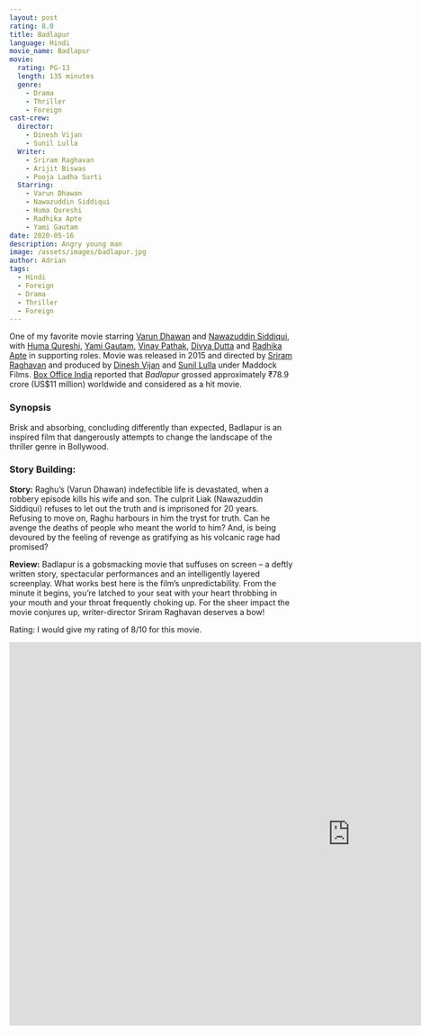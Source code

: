 ```yaml
---
layout: post
rating: 8.0
title: Badlapur
language: Hindi
movie_name: Badlapur
movie:
  rating: PG-13
  length: 135 minutes
  genre: 
    - Drama
    - Thriller
    - Foreign
cast-crew:
  director: 
    - Dinesh Vijan
    - Sunil Lulla
  Writer: 
    - Sriram Raghavan
    - Arijit Biswas
    - Pooja Ladha Surti
  Starring:
    - Varun Dhawan
    - Nawazuddin Siddiqui
    - Huma Qureshi
    - Radhika Apte
    - Yami Gautam
date: 2020-05-16
description: Angry young man
image: /assets/images/badlapur.jpg
author: Adrian
tags:
  - Hindi
  - Foreign
  - Drama
  - Thriller
  - Foreign
---
```


One of my favorite movie starring [Varun Dhawan](https://en.wikipedia.org/wiki/Varun_Dhawan) and [Nawazuddin Siddiqui](https://en.wikipedia.org/wiki/Nawazuddin_Siddiqui), with [Huma Qureshi](https://en.wikipedia.org/wiki/Huma_Qureshi_(actress)), [Yami Gautam](https://en.wikipedia.org/wiki/Yami_Gautam), [Vinay Pathak](https://en.wikipedia.org/wiki/Vinay_Pathak), [Divya Dutta](https://en.wikipedia.org/wiki/Divya_Dutta) and [Radhika Apte](https://en.wikipedia.org/wiki/Radhika_Apte) in supporting roles. Movie was released in 2015 and directed by [Sriram Raghavan](https://en.wikipedia.org/wiki/Sriram_Raghavan) and produced by [Dinesh Vijan](https://en.wikipedia.org/wiki/Dinesh_Vijan) and [Sunil Lulla](https://en.wikipedia.org/wiki/Sunil_Lulla) under Maddock Films. [Box Office India](https://en.wikipedia.org/wiki/Box_Office_India) reported that *Badlapur* grossed approximately ₹78.9 crore (US$11 million) worldwide and considered as a hit movie. 

### Synopsis

Brisk and absorbing, concluding differently than expected, Badlapur is an inspired film that dangerously attempts to change the landscape of the thriller genre in Bollywood.

### Story Building:

**Story:** Raghu’s (Varun Dhawan) indefectible life is devastated, when a robbery episode kills his wife and son. The culprit Liak (Nawazuddin Siddiqui) refuses to let out the truth and is imprisoned for 20 years. Refusing to move on, Raghu harbours in him the tryst for truth. Can he avenge the deaths of people who meant the world to him? And, is being devoured by the feeling of revenge as gratifying as his volcanic rage had promised?

**Review:** Badlapur is a gobsmacking movie that suffuses on screen – a deftly written story, spectacular performances and an intelligently layered screenplay. What works best here is the film’s unpredictability. From the minute it begins, you’re latched to your seat with your heart throbbing in your mouth and your throat frequently choking up. For the sheer impact the movie conjures up, writer-director Sriram Raghavan deserves a bow!

Rating: I would give my rating of 8/10 for this movie.  


<iframe width="1211" height="681" src="https://www.youtube.com/embed/9KEoZanqlOE" frameborder="0" allow="accelerometer; autoplay; encrypted-media; gyroscope; picture-in-picture" allowfullscreen></iframe>







<div align="center">

